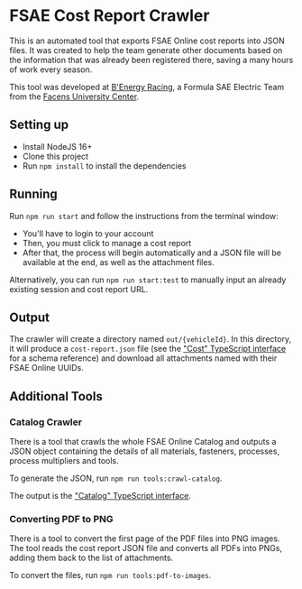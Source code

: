 # FSAE Cost Report Crawler

This is an automated tool that exports FSAE Online cost reports into JSON files. It was created to help the team generate other documents based on the information that was already been registered there, saving a many hours of work every season.

This tool was developed at [B'Energy Racing](https://benergyracing.com.br), a Formula SAE Electric Team from the [Facens University Center](https://facens.br).

## Setting up

- Install NodeJS 16+
- Clone this project
- Run `npm install` to install the dependencies

## Running

Run `npm run start` and follow the instructions from the terminal window:
- You'll have to login to your account
- Then, you must click to manage a cost report
- After that, the process will begin automatically and a JSON file will be available at the end, as well as the attachment files.

Alternatively, you can run `npm run start:test` to manually input an already existing session and cost report URL.

## Output

The crawler will create a directory named `out/{vehicleId}`.
In this directory, it will produce a `cost-report.json` file (see the ["Cost" TypeScript interface](https://github.com/BenergyRacing/fsae-cost-report-crawler/tree/main/src/models) for a schema reference) and download all attachments named with their FSAE Online UUIDs. 

## Additional Tools

### Catalog Crawler

There is a tool that crawls the whole FSAE Online Catalog and outputs a JSON object containing the details of all materials, fasteners, processes, process multipliers and tools.

To generate the JSON, run `npm run tools:crawl-catalog`.

The output is the ["Catalog" TypeScript interface](https://github.com/BenergyRacing/fsae-cost-report-crawler/tree/main/src/models).

### Converting PDF to PNG

There is a tool to convert the first page of the PDF files into PNG images.
The tool reads the cost report JSON file and converts all PDFs into PNGs, adding them back to the list of attachments.

To convert the files, run `npm run tools:pdf-to-images`.
